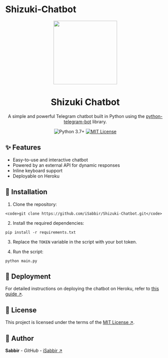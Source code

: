 # Shizuki-Chatbot

<p align="center">
  <img src="https://i.imgur.com/8QZ9bB9.png" width="200">
</p>

<h1 align="center">Shizuki Chatbot</h1>

<p align="center">
  A simple and powerful Telegram chatbot built in Python using the <a href="https://github.com/python-telegram-bot/python-telegram-bot">python-telegram-bot</a> library.
</p>

<p align="center">
  <img src="https://img.shields.io/badge/python-3.7%2B-blue?style=for-the-badge&logo=python" alt="Python 3.7+">
  <a href="https://github.com/iSabbir/Shizuki-Chatbot/blob/main/LICENSE">
    <img src="https://img.shields.io/github/license/iSabbir/Shizuki-Chatbot?style=for-the-badge" alt="MIT License">
  </a>
</p>


## :sparkles: Features

* Easy-to-use and interactive chatbot
* Powered by an external API for dynamic responses
* Inline keyboard support
* Deployable on Heroku

## :wrench: Installation

1. Clone the repository:
```
<code>git clone https://github.com/iSabbir/Shizuki-Chatbot.git</code>
````


2. Install the required dependencies:

<code>pip install -r requirements.txt</code>

3. Replace the `TOKEN` variable in the script with your bot token.

4. Run the script:
```
python main.py
````

## :rocket: Deployment

For detailed instructions on deploying the chatbot on Heroku, refer to [this guide ↗](https://github.com/iSabbir/Shizuki-Chatbot/issues/1).

## :page_with_curl: License

This project is licensed under the terms of the [MIT License ↗](https://github.com/iSabbir/Shizuki-Chatbot/blob/main/LICENSE).

## :bust_in_silhouette: Author

**Sabbir** - *GitHub* - [iSabbir ↗](https://github.com/iSabbir)
```

